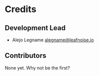 # Credits

## Development Lead

* Alejo Legname <alegname@leafnoise.io>

## Contributors

None yet. Why not be the first?
